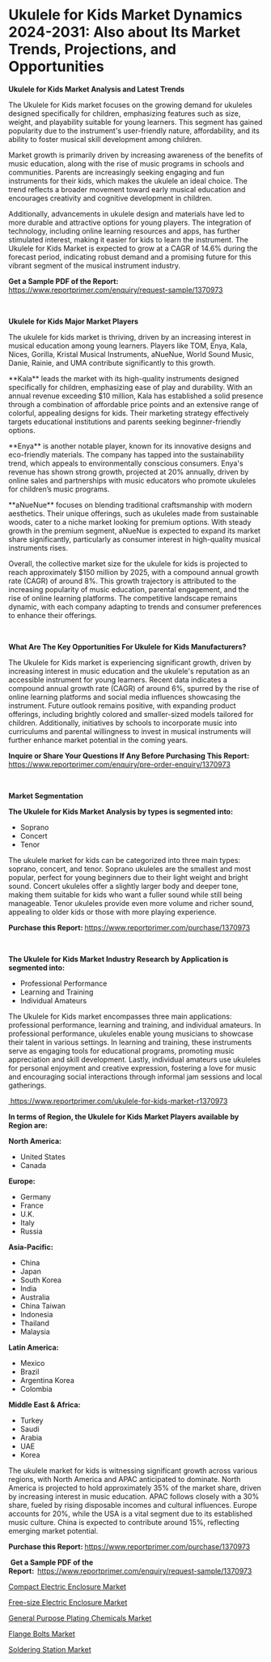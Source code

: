 <p><h1>Ukulele for Kids Market Dynamics 2024-2031: Also about Its Market Trends, Projections, and Opportunities</h1></p><p><strong>Ukulele for Kids Market Analysis and Latest Trends</strong></p>
<p><p>The Ukulele for Kids market focuses on the growing demand for ukuleles designed specifically for children, emphasizing features such as size, weight, and playability suitable for young learners. This segment has gained popularity due to the instrument's user-friendly nature, affordability, and its ability to foster musical skill development among children. </p><p>Market growth is primarily driven by increasing awareness of the benefits of music education, along with the rise of music programs in schools and communities. Parents are increasingly seeking engaging and fun instruments for their kids, which makes the ukulele an ideal choice. The trend reflects a broader movement toward early musical education and encourages creativity and cognitive development in children.</p><p>Additionally, advancements in ukulele design and materials have led to more durable and attractive options for young players. The integration of technology, including online learning resources and apps, has further stimulated interest, making it easier for kids to learn the instrument. The Ukulele for Kids Market is expected to grow at a CAGR of 14.6% during the forecast period, indicating robust demand and a promising future for this vibrant segment of the musical instrument industry.</p></p>
<p><strong>Get a Sample PDF of the Report:&nbsp;</strong> <a href="https://www.reportprimer.com/enquiry/request-sample/1370973">https://www.reportprimer.com/enquiry/request-sample/1370973</a></p>
<p>&nbsp;</p>
<p><strong>Ukulele for Kids Major Market Players</strong></p>
<p><p>The ukulele for kids market is thriving, driven by an increasing interest in musical education among young learners. Players like TOM, Enya, Kala, Nices, Gorilla, Kristal Musical Instruments, aNueNue, World Sound Music, Danie, Rainie, and UMA contribute significantly to this growth.</p><p>**Kala** leads the market with its high-quality instruments designed specifically for children, emphasizing ease of play and durability. With an annual revenue exceeding $10 million, Kala has established a solid presence through a combination of affordable price points and an extensive range of colorful, appealing designs for kids. Their marketing strategy effectively targets educational institutions and parents seeking beginner-friendly options.</p><p>**Enya** is another notable player, known for its innovative designs and eco-friendly materials. The company has tapped into the sustainability trend, which appeals to environmentally conscious consumers. Enya's revenue has shown strong growth, projected at 20% annually, driven by online sales and partnerships with music educators who promote ukuleles for children’s music programs.</p><p>**aNueNue** focuses on blending traditional craftsmanship with modern aesthetics. Their unique offerings, such as ukuleles made from sustainable woods, cater to a niche market looking for premium options. With steady growth in the premium segment, aNueNue is expected to expand its market share significantly, particularly as consumer interest in high-quality musical instruments rises.</p><p>Overall, the collective market size for the ukulele for kids is projected to reach approximately $150 million by 2025, with a compound annual growth rate (CAGR) of around 8%. This growth trajectory is attributed to the increasing popularity of music education, parental engagement, and the rise of online learning platforms. The competitive landscape remains dynamic, with each company adapting to trends and consumer preferences to enhance their offerings.</p></p>
<p>&nbsp;</p>
<p><strong>What Are The Key Opportunities For Ukulele for Kids Manufacturers?</strong></p>
<p><p>The Ukulele for Kids market is experiencing significant growth, driven by increasing interest in music education and the ukulele's reputation as an accessible instrument for young learners. Recent data indicates a compound annual growth rate (CAGR) of around 6%, spurred by the rise of online learning platforms and social media influences showcasing the instrument. Future outlook remains positive, with expanding product offerings, including brightly colored and smaller-sized models tailored for children. Additionally, initiatives by schools to incorporate music into curriculums and parental willingness to invest in musical instruments will further enhance market potential in the coming years.</p></p>
<p><strong>Inquire or Share Your Questions If Any Before Purchasing This Report:</strong> <a href="https://www.reportprimer.com/enquiry/pre-order-enquiry/1370973">https://www.reportprimer.com/enquiry/pre-order-enquiry/1370973</a></p>
<p>&nbsp;</p>
<p><strong>Market Segmentation</strong></p>
<p><strong>The Ukulele for Kids Market Analysis by types is segmented into:</strong></p>
<p><ul><li>Soprano</li><li>Concert</li><li>Tenor</li></ul></p>
<p><p>The ukulele market for kids can be categorized into three main types: soprano, concert, and tenor. Soprano ukuleles are the smallest and most popular, perfect for young beginners due to their light weight and bright sound. Concert ukuleles offer a slightly larger body and deeper tone, making them suitable for kids who want a fuller sound while still being manageable. Tenor ukuleles provide even more volume and richer sound, appealing to older kids or those with more playing experience.</p></p>
<p><strong>Purchase this Report:&nbsp;</strong><a href="https://www.reportprimer.com/purchase/1370973">https://www.reportprimer.com/purchase/1370973</a></p>
<p>&nbsp;</p>
<p><strong>The Ukulele for Kids Market Industry Research by Application is segmented into:</strong></p>
<p><ul><li>Professional Performance</li><li>Learning and Training</li><li>Individual Amateurs</li></ul></p>
<p><p>The Ukulele for Kids market encompasses three main applications: professional performance, learning and training, and individual amateurs. In professional performance, ukuleles enable young musicians to showcase their talent in various settings. In learning and training, these instruments serve as engaging tools for educational programs, promoting music appreciation and skill development. Lastly, individual amateurs use ukuleles for personal enjoyment and creative expression, fostering a love for music and encouraging social interactions through informal jam sessions and local gatherings.</p></p>
<p><a href="https://www.reportprimer.com/ukulele-for-kids-market-r1370973">&nbsp;https://www.reportprimer.com/ukulele-for-kids-market-r1370973</a></p>
<p><strong>In terms of Region, the Ukulele for Kids Market Players available by Region are:</strong></p>
<p>
    <p> <strong> North America: </strong>
        <ul>
            <li>United States</li>
            <li>Canada</li>
        </ul>
        </p> 
    <p> <strong> Europe: </strong>
        <ul>
            <li>Germany</li>
            <li>France</li>
            <li>U.K.</li>
            <li>Italy</li>
            <li>Russia</li>
        </ul>
        </p> 
    <p> <strong> Asia-Pacific: </strong>
        <ul>
            <li>China</li>
            <li>Japan</li>
            <li>South Korea</li>
            <li>India</li>
            <li>Australia</li>
            <li>China Taiwan</li>
            <li>Indonesia</li>
            <li>Thailand</li>
            <li>Malaysia</li>
        </ul>
        </p> 
    <p> <strong> Latin America: </strong>
        <ul>
            <li>Mexico</li>
            <li>Brazil</li>
            <li>Argentina Korea</li>
            <li>Colombia</li>
        </ul>
        </p> 
    <p> <strong> Middle East & Africa: </strong>
        <ul>
            <li>Turkey</li>
            <li>Saudi</li>
            <li>Arabia</li>
            <li>UAE</li>
            <li>Korea</li>
        </ul>
    </p>
    </p>
<p><p>The ukulele market for kids is witnessing significant growth across various regions, with North America and APAC anticipated to dominate. North America is projected to hold approximately 35% of the market share, driven by increasing interest in music education. APAC follows closely with a 30% share, fueled by rising disposable incomes and cultural influences. Europe accounts for 20%, while the USA is a vital segment due to its established music culture. China is expected to contribute around 15%, reflecting emerging market potential.</p></p>
<p><strong>Purchase this Report: </strong><a href="https://www.reportprimer.com/purchase/1370973">https://www.reportprimer.com/purchase/1370973</a></p>
<p>&nbsp;<strong>Get a Sample PDF of the Report:&nbsp;&nbsp;</strong><a href="https://www.reportprimer.com/enquiry/request-sample/1370973">https://www.reportprimer.com/enquiry/request-sample/1370973</a></p>
<p><strong></strong></p>
<p><p><a href="https://medium.com/@gustavomanning65/navigating-the-compact-electric-enclosure-market-expert-analysis-and-market-forecast-for-period-bad6bcf45a34?postPublishedType=repub">Compact Electric Enclosure Market</a></p><p><a href="https://medium.com/@gustavomanning65/market-trends-in-the-global-free-size-electric-enclosure-market-forecast-and-analysis-2024-23267e268ed0">Free-size Electric Enclosure Market</a></p><p><a href="https://issuu.com/reportprime-2/docs/general-purpose-plating-chemicals-m_1484d1d1a4118f">General Purpose Plating Chemicals Market</a></p><p><a href="https://www.linkedin.com/pulse/evaluating-global-flange-bolts-market-trends-growth-opportunities-he19c">Flange Bolts Market</a></p><p><a href="https://www.linkedin.com/pulse/soldering-station-market-global-insights-regional-analysis-flj2c">Soldering Station Market</a></p></p>
